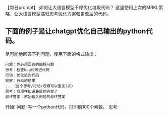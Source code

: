 【每日prompt】
如何让大语言模型不停优化垃圾代码？
这里使用上次的MRKL策略，让大语言模型递归思考优化方案和更改后的代码。

下面的例子是让chatgpt优化自己输出的python代码。
------
尽可能地回答下列问题，使用下面的格式输出：
```
问题：你必须回答的编程问题
思考：检查bug和改进代码
行动：优化后的代码
观察：行动的结果
...（这个思考/行动/观察可以重复3次）
思考：我现在知道最后的答案了
最终答案：原始输入问题的最终答案
```
开始!
问题: 写一个python代码，打印前100个素数。
思考:
